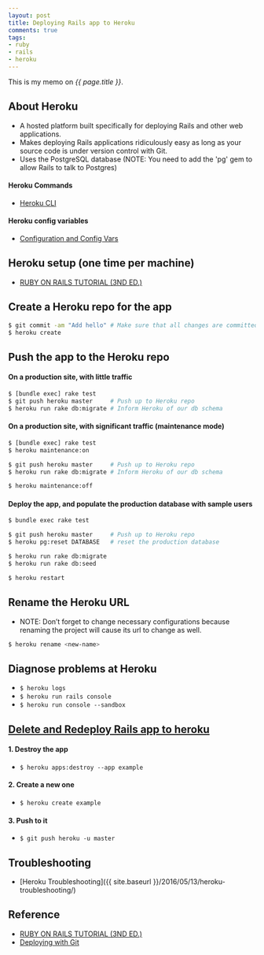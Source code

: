 ```yaml
---
layout: post
title: Deploying Rails app to Heroku
comments: true
tags:
- ruby
- rails
- heroku
---
```


This is my memo on *{{ page.title }}*.

<!--more-->

## About Heroku
- A hosted platform built specifically for deploying Rails and other web applications.
- Makes deploying Rails applications ridiculously easy as long as your source code is under version control with Git.
- Uses the PostgreSQL database (NOTE: You need to add the 'pg' gem to allow Rails to talk to Postgres)

#### Heroku Commands
- [Heroku CLI](https://devcenter.heroku.com/articles/heroku-command)

#### Heroku config variables
- [Configuration and Config Vars](https://devcenter.heroku.com/articles/config-vars)


## Heroku setup (one time per machine)
- [RUBY ON RAILS TUTORIAL (3ND ED.)](https://www.railstutorial.org/book/beginning#sec-deploying)


## Create a Heroku repo for the app
```bash
$ git commit -am "Add hello" # Make sure that all changes are committed.
$ heroku create
```


## Push the app to the Heroku repo

#### On a production site, with little traffic

```bash
$ [bundle exec] rake test
$ git push heroku master     # Push up to Heroku repo
$ heroku run rake db:migrate # Inform Heroku of our db schema
```

#### On a production site, with significant traffic (maintenance mode)

```bash
$ [bundle exec] rake test
$ heroku maintenance:on

$ git push heroku master     # Push up to Heroku repo
$ heroku run rake db:migrate # Inform Heroku of our db schema

$ heroku maintenance:off
```

#### Deploy the app, and populate the production database with sample users

```bash
$ bundle exec rake test

$ git push heroku master     # Push up to Heroku repo
$ heroku pg:reset DATABASE   # reset the production database

$ heroku run rake db:migrate
$ heroku run rake db:seed

$ heroku restart
```


## Rename the Heroku URL
- NOTE: Don’t forget to change necessary configurations because renaming the project will cause its url to change as well.

```bash
$ heroku rename <new-name>
```


## Diagnose problems at Heroku
- `$ heroku logs`
- `$ heroku run rails console`
- `$ heroku run console --sandbox`


## [Delete and Redeploy Rails app to heroku](http://stackoverflow.com/questions/22043111/delete-and-redeploy-rails-app-to-heroku)

#### 1. Destroy the app
- `$ heroku apps:destroy --app example`

#### 2. Create a new one
- `$ heroku create example`

#### 3. Push to it
- `$ git push heroku -u master`


## Troubleshooting
- [Heroku Troubleshooting]({{ site.baseurl }}/2016/05/13/heroku-troubleshooting/)

## Reference
- [RUBY ON RAILS TUTORIAL (3ND ED.)](https://www.railstutorial.org/book/beginning#sec-deploying)
- [Deploying with Git](https://devcenter.heroku.com/articles/git)
